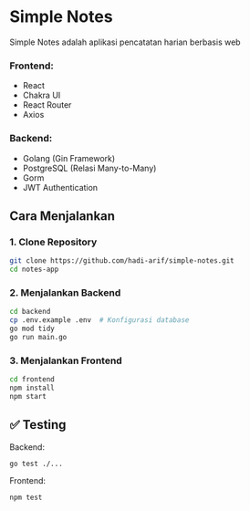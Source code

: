 # Simple Notes

Simple Notes adalah aplikasi pencatatan harian berbasis web 

### Frontend:
- React
- Chakra UI
- React Router
- Axios

### Backend:
- Golang (Gin Framework)
- PostgreSQL (Relasi Many-to-Many)
- Gorm
- JWT Authentication

##  Cara Menjalankan
### 1. Clone Repository
```sh
git clone https://github.com/hadi-arif/simple-notes.git
cd notes-app
```

### 2. Menjalankan Backend
```sh
cd backend
cp .env.example .env  # Konfigurasi database
go mod tidy
go run main.go
```

### 3. Menjalankan Frontend
```sh
cd frontend
npm install
npm start
```

## ✅ Testing
Backend:
```sh
go test ./...
```
Frontend:
```sh
npm test
```
